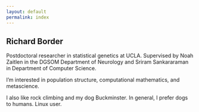 ```yaml
---
layout: default
permalink: index
---
```


## Richard Border

Postdoctoral researcher in statistical genetics at UCLA. Supervised by Noah Zaitlen in the DGSOM Department of Neurology and Sriram Sankararaman in Department of Computer Science.

I’m interested in population structure, computational mathematics, and metascience.

I also like rock climbing and my dog Buckminster. In general, I prefer dogs to humans. Linux user.
